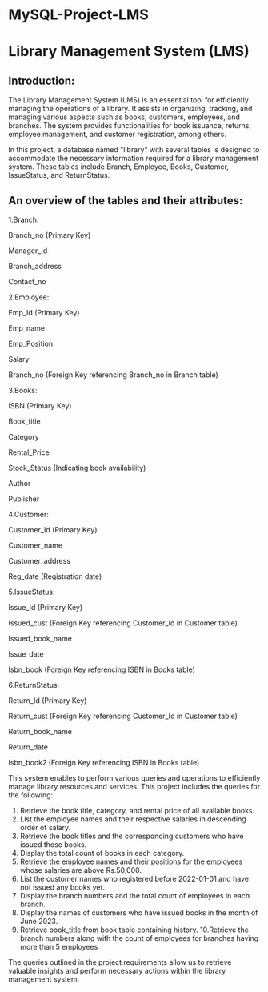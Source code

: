# MySQL-Project-LMS
# Library Management System (LMS)

## Introduction:
The Library Management System (LMS) is an essential tool for efficiently managing the operations of a library. It assists in organizing, tracking, and managing various aspects such as books, customers, employees, and branches. The system provides functionalities for book issuance, returns, employee management, and customer registration, among others.

In this project, a database named "library" with several tables is designed to accommodate the necessary information required for a library management system. These tables include Branch, Employee, Books, Customer, IssueStatus, and ReturnStatus.

## An overview of the tables and their attributes:

1.Branch:

  Branch_no (Primary Key)
  
  Manager_Id
  
  Branch_address
  
  Contact_no
  

2.Employee:

  Emp_Id (Primary Key)
  
  Emp_name
  
  Emp_Position
  
  Salary
  
  Branch_no (Foreign Key referencing Branch_no in Branch table)
  

3.Books:

  ISBN (Primary Key)
  
  Book_title
  
  Category
  
  Rental_Price
  
  Stock_Status (Indicating book availability)
  
  Author
  
  Publisher
  

4.Customer:

  Customer_Id (Primary Key)
  
  Customer_name
  
  Customer_address
  
  Reg_date (Registration date)
  

5.IssueStatus:

  Issue_Id (Primary Key)
  
  Issued_cust (Foreign Key referencing Customer_Id in Customer  table)
  
  Issued_book_name
  
  Issue_date
  
  Isbn_book (Foreign Key referencing ISBN in Books table)
  

6.ReturnStatus:

  Return_Id (Primary Key)
  
  Return_cust (Foreign Key referencing Customer_Id in Customer  table)
  
  Return_book_name
  
  Return_date
  
  Isbn_book2 (Foreign Key referencing ISBN in Books table)
  

This system enables to perform various queries and operations to efficiently manage library resources and services. This project includes the queries for the following:

1. Retrieve the book title, category, and rental price of all available books.
2. List the employee names and their respective salaries in descending order of salary.
3. Retrieve the book titles and the corresponding customers who have issued those books.
4. Display the total count of books in each category.
5. Retrieve the employee names and their positions for the employees whose salaries are above Rs.50,000.
6. List the customer names who registered before 2022-01-01 and have not issued any books yet.
7. Display the branch numbers and the total count of employees in each branch.
8. Display the names of customers who have issued books in the month of June 2023.
9. Retrieve book_title from book table containing history.
10.Retrieve the branch numbers along with the count of employees for branches having more than 5 employees

 The queries outlined in the project requirements allow us to retrieve valuable insights and perform necessary actions within the library management system.

